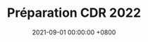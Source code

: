 ---
layout: gallery
panel: false
title: Préparation CDR 2022
date: 2021-09-01 00:00:00 +0800
description: Conception et réalisation des robots 2022
folder: cdr-2022-build
external_link: https://photos.app.goo.gl/jg3NgF4W8UGjeSXU9
nb-img: 1
card-img: 1.jpg
---